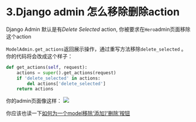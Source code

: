 # 3.Django admin 怎么移除删除action
Django Admin 默认是有*Delete Selected* action, 你被要求在`Hero`admin页面移除这个action

`ModelAdmin.get_actions`返回展示操作，通过重写方法移除`delete_selected` 。你的代码将会改成这个样子：
```Python
def get_actions(self, request):
    actions = super().get_actions(request)
    if 'delete_selected' in actions:
        del actions['delete_selected']
    return actions
```
你的admin页面像这样：
![](https://books.agiliq.com/projects/django-admin-cookbook/en/latest/_images/export_selected.png)

你应该也读一下[如何为一个model移除‘添加’/‘删除’按钮](https://django-admin-cookbook-cn.readthedocs.io/en/latest/how_to_remove_the_add_delete_button_for_a_model.html)

